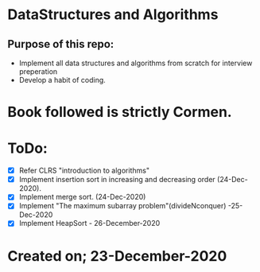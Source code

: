 # DataStructures and Algorithms

## Purpose of this repo:
* Implement all data structures and algorithms from scratch for interview preperation
* Develop a habit of coding.

# Book followed is strictly Cormen.

# ToDo: 
- [x] Refer CLRS "introduction to algorithms"
- [x] Implement insertion sort in increasing and decreasing order (24-Dec-2020).
- [x] Implement merge sort. (24-Dec-2020)
- [x] Implement "The maximum subarray problem"(divideNconquer) -25-Dec-2020
- [x] Implement HeapSort - 26-December-2020

# Created on; 23-December-2020
